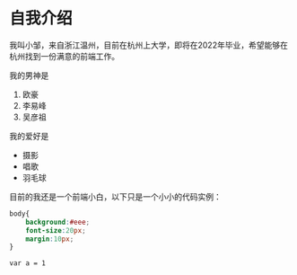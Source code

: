# 自我介绍

我叫小邹，来自浙江温州，目前在杭州上大学，即将在2022年毕业，希望能够在杭州找到一份满意的前端工作。

我的男神是

1. 欧豪
2. 李易峰
3. 吴彦祖


我的爱好是

* 摄影
* 唱歌
* 羽毛球


目前的我还是一个前端小白，以下只是一个小小的代码实例：

```css
body{
    background:#eee;
    font-size:20px;
    margin:10px;
}
```

    var a = 1






